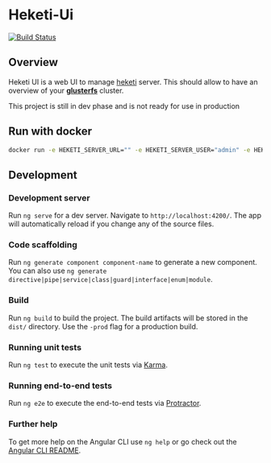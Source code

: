 # Heketi-Ui

[![Build Status](https://travis-ci.org/orachide/heketi-ui.svg?branch=master)](https://travis-ci.org/orachide/heketi-ui)

## Overview
Heketi UI is a web UI to manage [heketi](https://github.com/heketi/heketi) server. This should allow to have an overview of your [**glusterfs**](https://www.gluster.org/) cluster.

This project is still in dev phase and is not ready for use in production


## Run with docker

```bash
docker run -e HEKETI_SERVER_URL="" -e HEKETI_SERVER_USER="admin" -e HEKETI_SERVER_SECRET="" -p 3000:3000 orachide/heketi-ui
```

## Development

### Development server

Run `ng serve` for a dev server. Navigate to `http://localhost:4200/`. The app will automatically reload if you change any of the source files.

### Code scaffolding

Run `ng generate component component-name` to generate a new component. You can also use `ng generate directive|pipe|service|class|guard|interface|enum|module`.

### Build

Run `ng build` to build the project. The build artifacts will be stored in the `dist/` directory. Use the `-prod` flag for a production build.

### Running unit tests

Run `ng test` to execute the unit tests via [Karma](https://karma-runner.github.io).

### Running end-to-end tests

Run `ng e2e` to execute the end-to-end tests via [Protractor](http://www.protractortest.org/).

### Further help

To get more help on the Angular CLI use `ng help` or go check out the [Angular CLI README](https://github.com/angular/angular-cli/blob/master/README.md).
